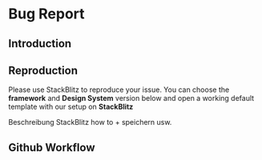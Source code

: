# Bug Report

## Introduction

## Reproduction

Please use StackBlitz to reproduce your issue. You can choose the **framework** and **Design System** version below and
open a working default template with our setup on **StackBlitz**

<OpenBugTemplateInStackBlitz></OpenBugTemplateInStackBlitz>

Beschreibung StackBlitz how to + speichern usw.

## Github Workflow

